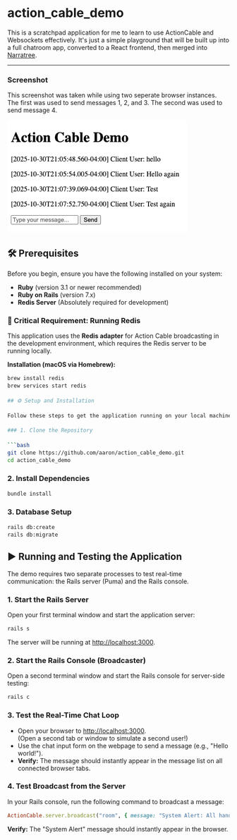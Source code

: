 # action_cable_demo

This is a scratchpad application for me to learn to use ActionCable and Websockets effectively. It's just a simple playground that will be built up into a full chatroom app, converted to a React frontend, then merged into [Narratree](https://github.com/atshaw1994/Narratree).

---

### Screenshot

This screenshot was taken while using two seperate browser instances. The first was used to send messages 1, 2, and 3. The second was used to send message 4.

![Screenshot](Screenshot.png)

## 🛠️ Prerequisites

Before you begin, ensure you have the following installed on your system:

- **Ruby** (version 3.1 or newer recommended)
- **Ruby on Rails** (version 7.x)
- **Redis Server** (Absolutely required for development)

### 🔴 Critical Requirement: Running Redis

This application uses the **Redis adapter** for Action Cable broadcasting in the development environment, which requires the Redis server to be running locally.

**Installation (macOS via Homebrew):**

````bash
brew install redis
brew services start redis

## ⚙️ Setup and Installation

Follow these steps to get the application running on your local machine.

### 1. Clone the Repository

```bash
git clone https://github.com/aaron/action_cable_demo.git
cd action_cable_demo
````

### 2. Install Dependencies

```bash
bundle install
```

### 3. Database Setup

```bash
rails db:create
rails db:migrate
```

## ▶️ Running and Testing the Application

The demo requires two separate processes to test real-time communication: the Rails server (Puma) and the Rails console.

### 1. Start the Rails Server

Open your first terminal window and start the application server:

```bash
rails s
```

The server will be running at [http://localhost:3000](http://localhost:3000).

### 2. Start the Rails Console (Broadcaster)

Open a second terminal window and start the Rails console for server-side testing:

```bash
rails c
```

### 3. Test the Real-Time Chat Loop

- Open your browser to [http://localhost:3000](http://localhost:3000).  
   (Open a second tab or window to simulate a second user!)
- Use the chat input form on the webpage to send a message (e.g., "Hello world!").
- **Verify:** The message should instantly appear in the message list on all connected browser tabs.

### 4. Test Broadcast from the Server

In your Rails console, run the following command to broadcast a message:

```ruby
ActionCable.server.broadcast("room", { message: "System Alert: All hands on deck!", sender: "System", time: Time.now })
```

**Verify:** The "System Alert" message should instantly appear in the browser.
